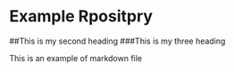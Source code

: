 # Example Rpositpry

##This is my second heading
###This is my three heading

This is an example of markdown file

